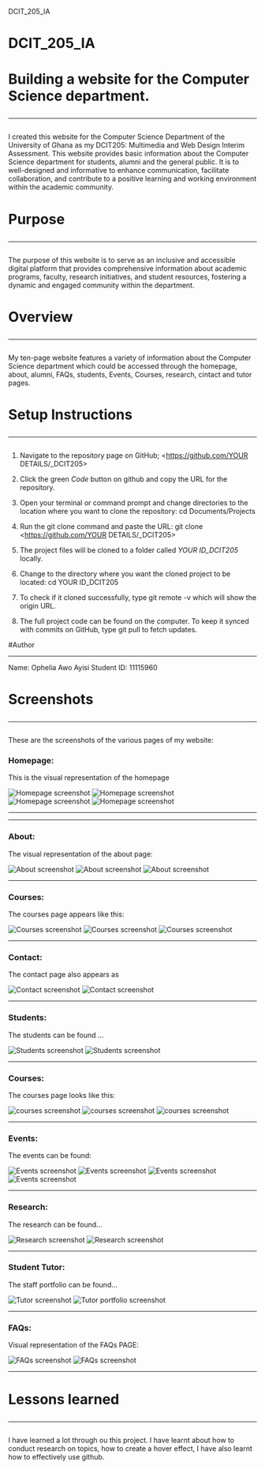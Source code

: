 DCIT_205_IA
# DCIT_205_IA
# Building a website for the Computer Science department.<hr>  

I created this website for the Computer Science Department of the University of Ghana as my DCIT205: Multimedia and Web Design Interim Assessment. This website provides basic information about the Computer Science department for students, alumni and the general public.
It is to well-designed and informative to enhance communication, facilitate collaboration, and contribute to a positive learning and working environment within the academic community. 

# Purpose<hr>
The purpose of this website is to serve as an inclusive and accessible digital platform that provides comprehensive information about academic programs, faculty, research initiatives, and student resources, fostering a dynamic and engaged community within the department.	

# Overview<hr>
 My ten-page website features a variety of information about the Computer Science department which could be accessed through the homepage, about, alumni, FAQs, students, Events, Courses, research, cintact and tutor pages.



# Setup Instructions<hr>

1.  Navigate to the repository page on GitHub;
      <https://github.com/YOUR DETAILS/_DCIT205>

2. Click the green *Code* button on github and copy the URL for the repository.

3. Open your terminal or command prompt and change directories to the location where you want to clone the repository: 
           cd Documents/Projects

4. Run the git clone command and paste the URL:
 git clone <https://github.com/YOUR DETAILS/_DCIT205>

5. The project files will be cloned to a folder called *YOUR ID_DCIT205* locally.

6.  Change to the directory where you want the cloned project to be located: 
cd YOUR ID_DCIT205

7. To check if it cloned successfully, type git remote -v which will show the origin URL.

8. The full project code can be found on the computer. To keep it synced with commits on GitHub, type git pull to fetch updates.


#Author<hr>
Name: Ophelia Awo Ayisi
Student ID: 11115960

# Screenshots<hr>
These are the screenshots of the various pages of my website:

### Homepage: 
This is the visual representation of the homepage

![Homepage screenshot](thejpegs/screenshots/Home.png)
![Homepage screenshot](thejpegs/screenshots/Homeafterhover.png)  
![Homepage screenshot](thejpegs/screenshots/homedown.png) 
![Homepage screenshot](thejpegs/screenshots/homefooter.png) <hr><hr>

### About: 
The visual representation of the about page:

![About screenshot](thejpegs/screenshots/aboutintro.png)
![About screenshot](thejpegs/screenshots/aboutbody.png)
![About screenshot](thejpegs/screenshots/aboutconc.png)<hr>

### Courses: 
The courses page appears like this:

![Courses screenshot](thejpegs/screenshots/coursesintro.png)
![Courses screenshot](thejpegs/screenshots/coursesbody0.5.png)
![Courses screenshot](thejpegs/screenshots/coursesbodyfull.png)
<hr>

### Contact: 
The contact page also appears as

![Contact screenshot](thejpegs/screenshots/contactintro.png)
![Contact screenshot](thejpegs/screenshots/contactfull.png)
<hr>

### Students: 
The students can be found …

![Students screenshot](thejpegs/screenshots/studentsintro.png)
![Students screenshot](thejpegs/screenshots/studentsbody.png)
<hr>

### Courses: 
The courses page looks like this:

![courses screenshot](thejpegs/screenshots/coursesintro.png)
![courses screenshot](thejpegs/screenshots/coursesbody0.5.png)
![courses screenshot](thejpegs/screenshots/coursesbodyfull.png)
<hr>

### Events: 
The events can be found:

![Events screenshot](thejpegs/screenshots/eventsintro.png)
![Events screenshot](thejpegs/screenshots/eventspast.png)
![Events screenshot](thejpegs/screenshots/eventsup1.png)
![Events screenshot](thejpegs/screenshots/eventspost.png)
<hr>

### Research: 
The research can be found…

![Research screenshot](thejpegs/screenshots/reasearchintro.png)
![Research screenshot](thejpegs/screenshots/reasearchbody.png)
<hr>

### Student Tutor: 
The staff portfolio can be found…

![Tutor screenshot](thejpegs/screenshots/tutorintro.png)
![Tutor portfolio screenshot](thejpegs/screenshots/tutorform.png)
<hr>

### FAQs: 
Visual representation of the FAQs PAGE:

![FAQs screenshot](thejpegs/screenshots/FAQsintro.png)
![FAQs screenshot](thejpegs/screenshots/FAQsfull.png)
<hr>

# Lessons learned<hr>
I have learned a lot through ou this project. I have learnt about how to conduct research on topics, how to create a hover effect, I have also learnt how to effectively use github.


